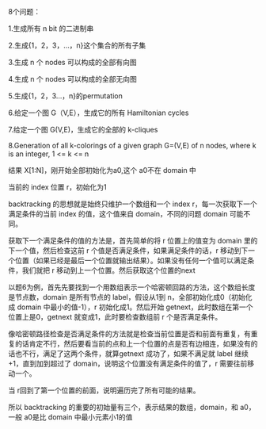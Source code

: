 8个问题：

1.生成所有 n bit 的二进制串

2.生成{1，2，3，…，n}这个集合的所有子集

3.生成 n 个 nodes 可以构成的全部有向图

4.生成 n 个 nodes 可以构成的全部无向图

5.生成{1，2，3…，n}的permutation

6.给定一个图 G（V,E），生成它的所有 Hamiltonian cycles

7.给定一个图 G(V,E)，生成它的全部的 k-cliques

8.Generation of all k-colorings of a given graph G=(V,E) of n nodes, where k is an integer, 1 <= k <= n



结果 X[1:N]，刚开始全部初始化为a0,这个 a0不在 domain 中

当前的 index 位置 r，初始化为1

backtracking 的思想就是始终只维护一个数组和一个 index r，每一次获取下一个满足条件的当前 index 的值，这个值来自 domain，不同的问题 domain 可能不同。

获取下一个满足条件的值的方法是，首先简单的将 r 位置上的值变为 domain 里的下一个值，然后检查这前 r 个值是否满足条件，如果满足条件的话，r 移动到下一个位置（如果已经是最后一个位置就输出结果）。如果没有任何一个值可以满足条件，我们就把 r 移动到上一个位置。然后获取这个位置的next



以题6为例，首先先要找到一个用数组表示一个哈密顿回路的方法，这个数组长度是节点数，domain 是所有节点的 label，假设从1到 n，全部初始化成0（初始化成 domain 中最小的值-1），r 初始化成1。然后开始 getnext，此时数组在第一个位置上是0，getnext 就变成1，此时要检查数组前 r 个是否满足条件。

像哈密顿路径检查是否满足条件的方法就是检查当前位置是否和前面有重复，有重复的话肯定不行，然后要看当前的点和上一个位置的点是否有边相连，如果没有的话也不行，满足了这两个条件，就算getnext 成功了，如果不满足就 label 继续+1，直到加到超过了 domain，说明这个位置没有满足条件的值了，r 需要往前移动一个。

当 r回到了第一个位置的前面，说明遍历完了所有可能的结果。



所以 backtracking 的重要的初始量有三个，表示结果的数组，domain，和 a0，一般 a0是比 domain 中最小元素小1的值
